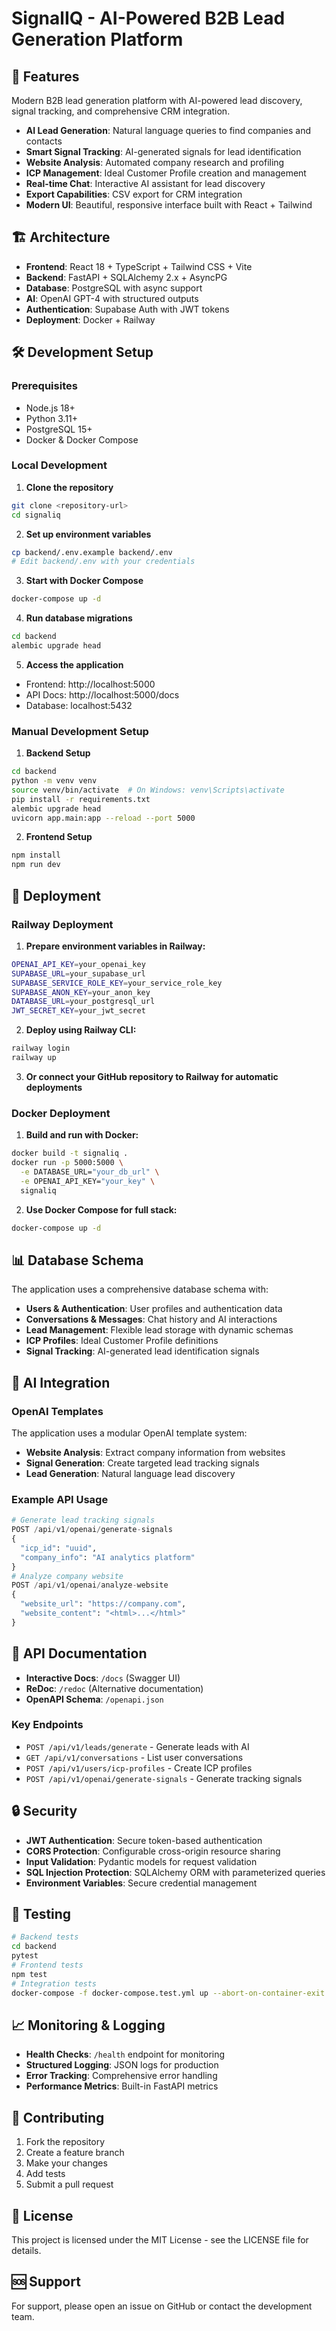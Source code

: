 # SignalIQ - AI-Powered B2B Lead Generation Platform

## 🚀 Features
Modern B2B lead generation platform with AI-powered lead discovery, signal tracking, and comprehensive CRM integration.
- **AI Lead Generation**: Natural language queries to find companies and contacts
- **Smart Signal Tracking**: AI-generated signals for lead identification
- **Website Analysis**: Automated company research and profiling
- **ICP Management**: Ideal Customer Profile creation and management
- **Real-time Chat**: Interactive AI assistant for lead discovery
- **Export Capabilities**: CSV export for CRM integration
- **Modern UI**: Beautiful, responsive interface built with React + Tailwind
## 🏗️ Architecture
- **Frontend**: React 18 + TypeScript + Tailwind CSS + Vite
- **Backend**: FastAPI + SQLAlchemy 2.x + AsyncPG
- **Database**: PostgreSQL with async support
- **AI**: OpenAI GPT-4 with structured outputs
- **Authentication**: Supabase Auth with JWT tokens
- **Deployment**: Docker + Railway
## 🛠️ Development Setup
### Prerequisites
- Node.js 18+
- Python 3.11+
- PostgreSQL 15+
- Docker & Docker Compose
### Local Development
1. **Clone the repository**
```bash
git clone <repository-url>
cd signaliq
```
2. **Set up environment variables**
```bash
cp backend/.env.example backend/.env
# Edit backend/.env with your credentials
```
3. **Start with Docker Compose**
```bash
docker-compose up -d
```
4. **Run database migrations**
```bash
cd backend
alembic upgrade head
```
5. **Access the application**
- Frontend: http://localhost:5000
- API Docs: http://localhost:5000/docs
- Database: localhost:5432
### Manual Development Setup
1. **Backend Setup**
```bash
cd backend
python -m venv venv
source venv/bin/activate  # On Windows: venv\Scripts\activate
pip install -r requirements.txt
alembic upgrade head
uvicorn app.main:app --reload --port 5000
```
2. **Frontend Setup**
```bash
npm install
npm run dev
```
## 🚀 Deployment
### Railway Deployment
1. **Prepare environment variables in Railway:**
```bash
OPENAI_API_KEY=your_openai_key
SUPABASE_URL=your_supabase_url
SUPABASE_SERVICE_ROLE_KEY=your_service_role_key
SUPABASE_ANON_KEY=your_anon_key
DATABASE_URL=your_postgresql_url
JWT_SECRET_KEY=your_jwt_secret
```
2. **Deploy using Railway CLI:**
```bash
railway login
railway up
```
3. **Or connect your GitHub repository to Railway for automatic deployments**
### Docker Deployment
1. **Build and run with Docker:**
```bash
docker build -t signaliq .
docker run -p 5000:5000 \
  -e DATABASE_URL="your_db_url" \
  -e OPENAI_API_KEY="your_key" \
  signaliq
```
2. **Use Docker Compose for full stack:**
```bash
docker-compose up -d
```
## 📊 Database Schema
The application uses a comprehensive database schema with:
- **Users & Authentication**: User profiles and authentication data
- **Conversations & Messages**: Chat history and AI interactions
- **Lead Management**: Flexible lead storage with dynamic schemas
- **ICP Profiles**: Ideal Customer Profile definitions
- **Signal Tracking**: AI-generated lead identification signals
## 🤖 AI Integration
### OpenAI Templates
The application uses a modular OpenAI template system:
- **Website Analysis**: Extract company information from websites
- **Signal Generation**: Create targeted lead tracking signals
- **Lead Generation**: Natural language lead discovery
### Example API Usage
```python
# Generate lead tracking signals
POST /api/v1/openai/generate-signals
{
  "icp_id": "uuid",
  "company_info": "AI analytics platform"
}
# Analyze company website
POST /api/v1/openai/analyze-website
{
  "website_url": "https://company.com",
  "website_content": "<html>...</html>"
}
```
## 📝 API Documentation
- **Interactive Docs**: `/docs` (Swagger UI)
- **ReDoc**: `/redoc` (Alternative documentation)
- **OpenAPI Schema**: `/openapi.json`
### Key Endpoints
- `POST /api/v1/leads/generate` - Generate leads with AI
- `GET /api/v1/conversations` - List user conversations
- `POST /api/v1/users/icp-profiles` - Create ICP profiles
- `POST /api/v1/openai/generate-signals` - Generate tracking signals
## 🔒 Security
- **JWT Authentication**: Secure token-based authentication
- **CORS Protection**: Configurable cross-origin resource sharing
- **Input Validation**: Pydantic models for request validation
- **SQL Injection Protection**: SQLAlchemy ORM with parameterized queries
- **Environment Variables**: Secure credential management
## 🧪 Testing
```bash
# Backend tests
cd backend
pytest
# Frontend tests
npm test
# Integration tests
docker-compose -f docker-compose.test.yml up --abort-on-container-exit
```
## 📈 Monitoring & Logging
- **Health Checks**: `/health` endpoint for monitoring
- **Structured Logging**: JSON logs for production
- **Error Tracking**: Comprehensive error handling
- **Performance Metrics**: Built-in FastAPI metrics
## 🤝 Contributing
1. Fork the repository
2. Create a feature branch
3. Make your changes
4. Add tests
5. Submit a pull request
## 📄 License
This project is licensed under the MIT License - see the LICENSE file for details.
## 🆘 Support
For support, please open an issue on GitHub or contact the development team.